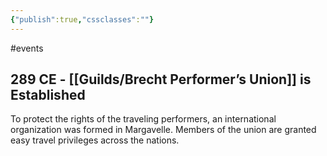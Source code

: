 ```yaml
---
{"publish":true,"cssclasses":""}
---
```



#events

## 289 CE - [[Guilds/Brecht Performer’s Union]] is Established

To protect the rights of the traveling performers, an international organization was formed in Margavelle. Members of the union are granted easy travel privileges across the nations.
